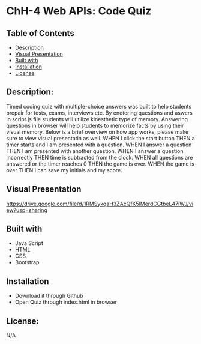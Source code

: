 # ChH-4 Web APIs: Code Quiz

## Table of Contents
* [Description](https://github.com/T8886/ChH-4#description)
* [Visual Presentation](https://github.com/T8886/ChH-4#visual-presentation)
* [Built with](https://github.com/T8886/ChH-4#built-with)
* [Installation](https://github.com/T8886/ChH-4#installation)
* [License](https://github.com/T8886/ChH-4#license)

## Description:
Timed coding quiz with multiple-choice answers was built to help students prepair for tests, exams, interviews etc. By enetering questions and aswers in script.js file students will utilize kinesthetic type of memory. Answering questions in browser will help students to memorize facts by using their visual memory. Below is a brief overview on how app works, please make sure to view visual presentatin as well.
WHEN I click the start button THEN a timer starts and I am presented with a question.
WHEN I answer a question THEN I am presented with another question.
WHEN I answer a question incorrectly THEN time is subtracted from the clock.
WHEN all questions are answered or the timer reaches 0 THEN the game is over.
WHEN the game is over THEN I can save my initials and my score.

##  Visual Presentation
https://drive.google.com/file/d/1RMSykqaH3ZAcQfK5lMerdCGtbeL47iWJ/view?usp=sharing

## Built with
* Java Script
* HTML
* CSS
* Bootstrap

## Installation
* Download it through Github
* Open Quiz through index.html in browser

## License:
N/A
